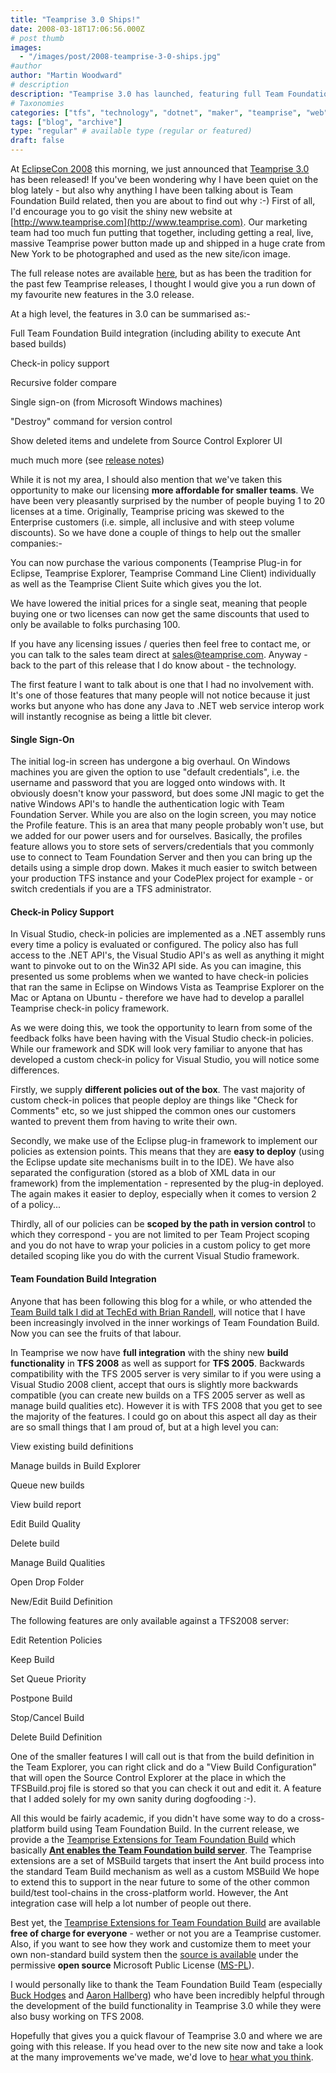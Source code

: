 ```yaml
---
title: "Teamprise 3.0 Ships!"
date: 2008-03-18T17:06:56.000Z
# post thumb
images:
  - "/images/post/2008-teamprise-3-0-ships.jpg"
#author
author: "Martin Woodward"
# description
description: "Teamprise 3.0 has launched, featuring full Team Foundation Build integration, new policies, and improved licensing for smaller teams."
# Taxonomies
categories: ["tfs", "technology", "dotnet", "maker", "teamprise", "web", "programming", "personal"]
tags: ["blog", "archive"]
type: "regular" # available type (regular or featured)
draft: false
---
```

At [EclipseCon 2008](http://www.eclipsecon.org/) this morning, we just announced that [Teamprise 3.0](http://www.teamprise.com/) has been released!  If you've been wondering why I have been quiet on the blog lately - but also why anything I have been talking about is Team Foundation Build related, then you are about to find out why :-)  First of all, I'd encourage you to go visit the shiny new website at [http://www.teamprise.com](http://www.teamprise.com).  Our marketing team had too much fun putting that together, including getting a real, live, massive Teamprise power button made up and shipped in a huge crate from New York to be photographed and used as the new site/icon image.

The full release notes are available [here](http://download.teamprise.com/cs/3.0/release-notes/release-notes.html), but as has been the tradition for the past few Teamprise releases, I thought I would give you a run down of my favourite new features in the 3.0 release.

At a high level, the features in 3.0 can be summarised as:-

  Full Team Foundation Build integration (including ability to execute Ant based builds) 

  Check-in policy support 

  Recursive folder compare 

  Single sign-on (from Microsoft Windows machines) 

  "Destroy" command for version control 

  Show deleted items and undelete from Source Control Explorer UI 

  much much more (see [release notes](http://download.teamprise.com/cs/3.0/release-notes/release-notes.html)) 

While it is not my area, I should also mention that we've taken this opportunity to make our licensing **more affordable for smaller teams**.  We have been very pleasantly surprised by the number of people buying 1 to 20 licenses at a time.  Originally, Teamprise pricing was skewed to the Enterprise customers (i.e. simple, all inclusive and with steep volume discounts).  So we have done a couple of things to help out the smaller companies:-

  You can now purchase the various components (Teamprise Plug-in for Eclipse, Teamprise Explorer, Teamprise Command Line Client) individually as well as the Teamprise Client Suite which gives you the lot. 

  We have lowered the initial prices for a single seat, meaning that people buying one or two licenses can now get the same discounts that used to only be available to folks purchasing 100. 

If you have any licensing issues / queries then feel free to contact me, or you can talk to the sales team direct at [sales@teamprise.com](mailto:sales@teamprise.com).  Anyway - back to the part of this release that I do know about - the technology.  

The first feature I want to talk about is one that I had no involvement with.  It's one of those features that many people will not notice because it just works but anyone who has done any Java to .NET web service interop work will instantly recognise as being a little bit clever.

#### Single Sign-On

The initial log-in screen has undergone a big overhaul.  On Windows machines you are given the option to use "default credentials", i.e. the username and password that you are logged onto windows with.  It obviously doesn't know your password, but does some JNI magic to get the native Windows API's to handle the authentication logic with Team Foundation Server.  While you are also on the login screen, you may notice the Profile feature.  This is an area that many people probably won't use, but we added for our power users and for ourselves.  Basically, the profiles feature allows you to store sets of servers/credentials that you commonly use to connect to Team Foundation Server and then you can bring up the details using a simple drop down.  Makes it much easier to switch between your production TFS instance and your CodePlex project for example - or switch credentials if you are a TFS administrator.

#### Check-in Policy Support

In Visual Studio, check-in policies are implemented as a .NET assembly runs every time a policy is evaluated or configured.  The policy also has full access to the .NET API's, the Visual Studio API's as well as anything it might want to pinvoke out to on the Win32 API side.  As you can imagine, this presented us some problems when we wanted to have check-in policies that ran the same in Eclipse on Windows Vista as Teamprise Explorer on the Mac or Aptana on Ubuntu - therefore we have had to develop a parallel Teamprise check-in policy framework.

As we were doing this, we took the opportunity to learn from some of the feedback folks have been having with the Visual Studio check-in policies.  While our framework and SDK will look very familiar to anyone that has developed a custom check-in policy for Visual Studio, you will notice some differences.

Firstly, we supply **different policies out of the box**.  The vast majority of custom check-in polices that people deploy are things like "Check for Comments" etc, so we just shipped the common ones our customers wanted to prevent them from having to write their own.

Secondly, we make use of the Eclipse plug-in framework to implement our policies as extension points.  This means that they are **easy to deploy** (using the Eclipse update site mechanisms built in to the IDE).  We have also separated the configuration (stored as a blob of XML data in our framework) from the implementation - represented by the plug-in deployed.  The again makes it easier to deploy, especially when it comes to version 2 of a policy...

Thirdly, all of our policies can be **scoped by the path in version control** to which they correspond - you are not limited to per Team Project scoping and you do not have to wrap your policies in a custom policy to get more detailed scoping like you do with the current Visual Studio framework.

#### Team Foundation Build Integration

Anyone that has been following this blog for a while, or who attended the [Team Build talk I did at TechEd with Brian Randell](http://www.woodwardweb.com/personal/000391.html), will notice that I have been increasingly involved in the inner workings of Team Foundation Build.  Now you can see the fruits of that labour.

In Teamprise we now have **full integration** with the shiny new **build functionality** in **TFS 2008** as well as support for **TFS 2005**.  Backwards compatibility with the TFS 2005 server is very similar to if you were using a Visual Studio 2008 client, accept that ours is slightly more backwards compatible (you can create new builds on a TFS 2005 server as well as manage build qualities etc).  However it is with TFS 2008 that you get to see the majority of the features.  I could go on about this aspect all day as their are so small things that I am proud of, but at a high level you can:

  View existing build definitions 

  Manage builds in Build Explorer 

  Queue new builds 

  View build report 

  Edit Build Quality 

  Delete build 

  Manage Build Qualities 

  Open Drop Folder 

  New/Edit Build Definition 

The following features are only available against a TFS2008 server: 

  Edit Retention Policies 

  Keep Build 

  Set Queue Priority 

  Postpone Build 

  Stop/Cancel Build 

  Delete Build Definition 

One of the smaller features I will call out is that from the build definition in the Team Explorer, you can right click and do a "View Build Configuration" that will open the Source Control Explorer at the place in which the TFSBuild.proj file is stored so that you can check it out and edit it.  A feature that I added solely for my own sanity during dogfooding :-).  

[](http://www.woodwardweb.com/teamprise/images/be_leopard.jpg) All this would be fairly academic, if you didn't have some way to do a cross-platform build using Team Foundation Build.  In the current release, we provide a the [Teamprise Extensions for Team Foundation Build](http://www.teamprise.com/products/build/) which basically [**Ant enables the Team Foundation build server**](http://www.teamprise.com/products/build/).  The Teamprise extensions are a set of MSBuild targets that insert the Ant build process into the standard Team Build mechanism as well as a custom MSBuild We hope to extend this to support in the near future to some of the other common build/test tool-chains in the cross-platform world.  However, the Ant integration case will help a lot number of people out there.

Best yet, the [Teamprise Extensions for Team Foundation Build](http://www.teamprise.com/products/build/) are available **free of charge for everyone** - wether or not you are a Teamprise customer.  Also, if you want to see how they work and customize them to meet your own non-standard build system then the [source is available](http://www.teamprise.com/products/build/) under the permissive **open source** Microsoft Public License ([MS-PL](http://www.microsoft.com/resources/sharedsource/licensingbasics/publiclicense.mspx)).

I would personally like to thank the Team Foundation Build Team (especially [Buck Hodges](http://blogs.msdn.com/buckh/) and [Aaron Hallberg](http://blogs.msdn.com/aaronhallberg/)) who have been incredibly helpful through the development of the build functionality in Teamprise 3.0 while they were also busy working on TFS 2008.  

Hopefully that gives you a quick flavour of Teamprise 3.0 and where we are going with this release.  If you head over to the new site now and take a look at the many improvements we've made, we'd love to [hear what you think](http://support.teamprise.com).